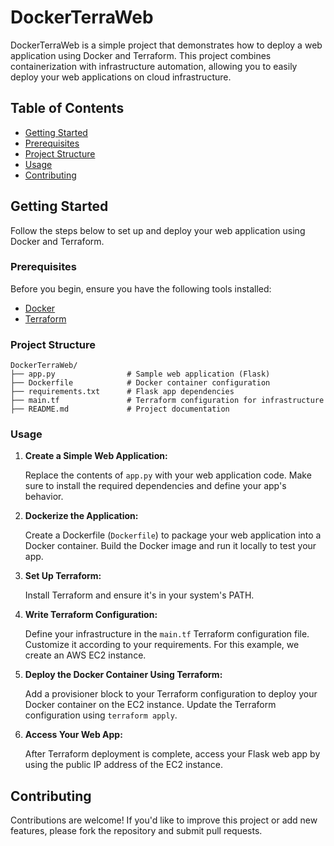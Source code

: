 # DockerTerraWeb

DockerTerraWeb is a simple project that demonstrates how to deploy a web application using Docker and Terraform. This project combines containerization with infrastructure automation, allowing you to easily deploy your web applications on cloud infrastructure.

## Table of Contents

- [Getting Started](#getting-started)
- [Prerequisites](#prerequisites)
- [Project Structure](#project-structure)
- [Usage](#usage)
- [Contributing](#contributing)

## Getting Started

Follow the steps below to set up and deploy your web application using Docker and Terraform.

### Prerequisites

Before you begin, ensure you have the following tools installed:

- [Docker](https://docs.docker.com/get-docker/)
- [Terraform](https://learn.hashicorp.com/tutorials/terraform/install-cli)

### Project Structure

```
DockerTerraWeb/
├── app.py                # Sample web application (Flask)
├── Dockerfile            # Docker container configuration
├── requirements.txt      # Flask app dependencies
├── main.tf               # Terraform configuration for infrastructure
├── README.md             # Project documentation
```

### Usage

1. **Create a Simple Web Application:**

   Replace the contents of `app.py` with your web application code. Make sure to install the required dependencies and define your app's behavior.

2. **Dockerize the Application:**

   Create a Dockerfile (`Dockerfile`) to package your web application into a Docker container. Build the Docker image and run it locally to test your app.

3. **Set Up Terraform:**

   Install Terraform and ensure it's in your system's PATH.

4. **Write Terraform Configuration:**

   Define your infrastructure in the `main.tf` Terraform configuration file. Customize it according to your requirements. For this example, we create an AWS EC2 instance.

5. **Deploy the Docker Container Using Terraform:**

   Add a provisioner block to your Terraform configuration to deploy your Docker container on the EC2 instance. Update the Terraform configuration using `terraform apply`.

6. **Access Your Web App:**

   After Terraform deployment is complete, access your Flask web app by using the public IP address of the EC2 instance.

## Contributing

Contributions are welcome! If you'd like to improve this project or add new features, please fork the repository and submit pull requests.
